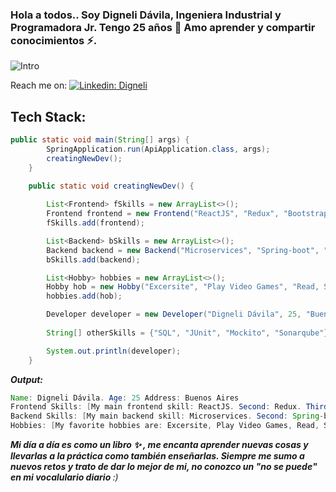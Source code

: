 ### Hola a todos.. Soy Digneli Dávila, Ingeniera Industrial y Programadora Jr. Tengo 25 años 👋 Amo aprender y compartir conocimientos ⚡.
![Intro](https://firebasestorage.googleapis.com/v0/b/my-portfolio-2a204.appspot.com/o/Digneli%20D%C3%A1vila.png?alt=media&token=bcb1bc66-d06c-423c-89b6-04ef0e91f7f3)

Reach me on: [![Linkedin: Digneli](https://img.shields.io/badge/-Digneli-blue?style=flat-square&logo=Linkedin&logoColor=white&link=https://www.linkedin.com/in/digneli-davila/)](https://www.linkedin.com/in/digneli-davila/)

## Tech Stack:

```Java
public static void main(String[] args) {
		SpringApplication.run(ApiApplication.class, args);
		creatingNewDev();
	}

	public static void creatingNewDev() {
		
		List<Frontend> fSkills = new ArrayList<>();
		Frontend frontend = new Frontend("ReactJS", "Redux", "Bootstrap");
		fSkills.add(frontend);

		List<Backend> bSkills = new ArrayList<>();
		Backend backend = new Backend("Microservices", "Spring-boot", "Maven", "JWT", "WebAPI");
		bSkills.add(backend);

		List<Hobby> hobbies = new ArrayList<>();
		Hobby hob = new Hobby("Excersite", "Play Video Games", "Read, Study and Listen to Music");
		hobbies.add(hob);	

		Developer developer = new Developer("Digneli Dávila", 25, "Buenos Aires", fSkills, bSkills, hobbies);
		
		String[] otherSkills = {"SQL", "JUnit", "Mockito", "Sonarqube"};

		System.out.println(developer);
	}
```
<em><b> Output: </b></em>
```Java
Name: Digneli Dávila. Age: 25 Address: Buenos Aires
Frontend Skills: [My main frontend skill: ReactJS. Second: Redux. Third: Bootstrap.]
Backend Skills: [My main backend skill: Microservices. Second: Spring-boot. Third: Maven. Fourth: JWT. Fiveth: WebAPI.]
Hobbies: [My favorite hobbies are: Excersite, Play Video Games, Read, Study and Listen to Music.]
```
<em><b>Mi día a día es como un libro ✨ , me encanta aprender nuevas cosas y llevarlas a la práctica como también enseñarlas. Siempre me sumo a nuevos retos y trato de dar lo mejor de mi, no conozco un "no se puede" en mi vocalulario diario </b> :)</em>

<!--
**dignelidxdx/dignelidxdx** is a ✨ _special_ ✨ repository because its `README.md` (this file) appears on your GitHub profile.

Here are some ideas to get you started:

- 🔭 I’m currently working on ...
- 🌱 I’m currently learning ...
- 👯 I’m looking to collaborate on ...
- 🤔 I’m looking for help with ...
- 💬 Ask me about ...
- 📫 How to reach me: ...
- 😄 Pronouns: ...
- ⚡ Fun fact: ...
-->
